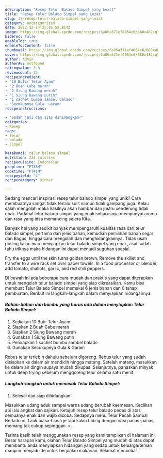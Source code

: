 ```yaml
---
description: "Resep Telur Balado Simpel yang Lezat"
title: "Resep Telur Balado Simpel yang Lezat"
slug: 17-resep-telur-balado-simpel-yang-lezat
category: Uncategorized
date: 2022-12-24T23:06:59.814Z
image: https://img-global.cpcdn.com/recipes/6a86a371ef4054c6/680x482cq70/telur-balado-simpel-foto-resep-utama.jpg
hideToc: false
enableToc: true
enableTocContent: false
thumbnail: https://img-global.cpcdn.com/recipes/6a86a371ef4054c6/680x482cq70/telur-balado-simpel-foto-resep-utama.jpg
cover: https://img-global.cpcdn.com/recipes/6a86a371ef4054c6/680x482cq70/telur-balado-simpel-foto-resep-utama.jpg
author: Admin
authorAv: notfound
ratingvalue: 3.8
reviewcount: 15
recipeingredient:
- "10 Butir Telur Ayam"
- "2 Buah Cabe merah"
- "2 Siung Bawang merah"
- "1 Siung Bawang putih"
- "1 sachet bumbu sambel balado"
- "Secukupnya Gula  Garam"
recipeinstructions:

- "Sudah jadi dan siap dihidangkan!"
categories:
- Resep
tags:
- telur
- balado
- simpel

katakunci: telur balado simpel 
nutrition: 224 calories
recipecuisine: Indonesian
preptime: "PT38M"
cooktime: "PT41M"
recipeyield: "4"
recipecategory: Dinner

---
```





Sedang mencari inspirasi resep telur balado simpel yang unik? Cara membuatnya sangat tidak terlalu sulit namun tidak gampang juga. Kalau salah mengolah maka hasilnya akan hambar dan justru cenderung tidak enak. Padahal telur balado simpel yang enak seharusnya mempunyai aroma dan rasa yang bisa memancing selera Kita.





Banyak hal yang sedikit banyak mempengaruhi kualitas rasa dari telur balado simpel, pertama dari jenis bahan, kemudian pemilihan bahan segar dan Bagus, hingga cara mengolah dan menghidangkannya. Tidak usah pusing kalau mau menyiapkan telur balado simpel yang enak,      asal sudah tahu triknya maka hidangan ini dapat menjadi suguhan spesial.














Fry the eggs until the skin turns golden brown. Remove the skillet and transfer to a wire rack set over paper towels. In a food processor or blender, add tomato, shallots, garlic, and red chili peppers.






Di bawah ini ada beberapa cara mudah dan praktis yang dapat diterapkan untuk mengolah telur balado simpel yang siap dikreasikan. Kamu bisa membuat Telur Balado Simpel memakai 6 jenis bahan dan 0 tahap pembuatan. Berikut ini langkah-langkah dalam menyiapkan hidangannya.

<!--inarticleads1-->

##### Bahan-bahan dan bumbu yang harus ada dalam menyiapkan Telur Balado Simpel:

1. Sediakan 10 Butir Telur Ayam
1. Siapkan 2 Buah Cabe merah
1. Siapkan 2 Siung Bawang merah
1. Gunakan 1 Siung Bawang putih
1. Persiapkan 1 sachet bumbu sambel balado
1. Gunakan Secukupnya Gula &amp; Garam


Rebus telur terlebih dahulu sebelum digoreng. Rebus telur yang sudah disiapkan ke dalam air mendidih hingga matang. Setelah matang, masukkan ke dalam air dingin supaya mudah dikupas. Selanjutnya, panaskan minyak untuk deep frying sebelum menggoreng telur selama satu menit. 

<!--inarticleads2-->

##### Langkah-langkah untuk memasak Telur Balado Simpel:


1. Selesai dan siap dihidangkan!

Masukkan udang aduk sampai warna udang berubah keemasan. Kecilkan api lalu angkat dan sajikan. Ketujuh resep telur balado pedas di atas semuanya enak dan wajib dicoba. Sedapnya menu Telur Pecah Sambal Berlado ni. Lauk biasa-biasa je tapi kalau hiding dengan nasi panas-panas, memang tak cukup sepinggan. ×. 

Terima kasih telah menggunakan resep yang kami tampilkan di halaman ini. Besar harapan kami, olahan Telur Balado Simpel yang mudah di atas dapat membantu anda menyiapkan hidangan yang sedap untuk keluarga/teman maupun menjadi ide untuk berjualan makanan. Selamat mencoba!
